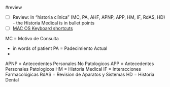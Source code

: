 #review
- [ ] Review: In “historia clínica” (MC, PA, AHF, APNP, APP, HM, IF, RdAS, HD) - the Historia Medical is in bullet points
- [ ] [MAC OS Keyboard shortcuts](https://dev.to/torianne02/mac-keyboard-shortcuts-every-new-dev-should-know-169l)

MC = Motivo de Consulta
- in words of patient
PA = Padecimiento Actual
- 
APNP = Antecedentes Personales No Patologicos
APP = Antecedentes Personales Patologicos
HM = Historia Medical
IF = Interacciones Farmacológicas
RdAS = Revision de Aparatos y Sistemas
HD = Historia Dental